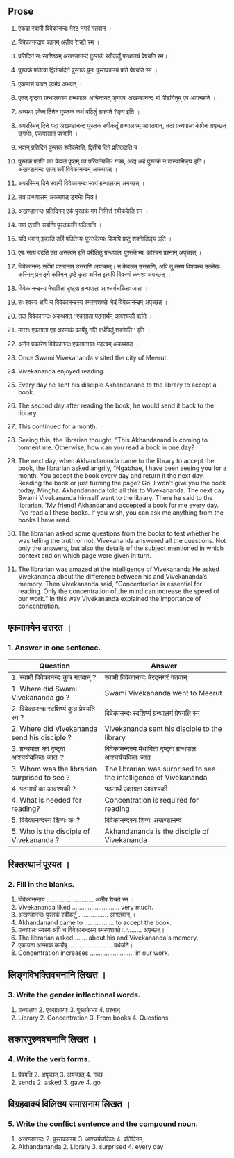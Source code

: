 
## Prose
1. एकदा स्वामी विवेकानन्दः मेरठ् नगरं गतवान् ।
2. विवेकानन्दाय पठनम् अतीव राेचते स्म ।
3. प्रतिदिनं सः स्वशिष्यम् अखण्डानन्दं पुस्तकं स्वीकर्तुं ग्रन्थालयं प्रेषयति स्म।
4. पुस्तकं पठित्वा द्वितीयदिने पुस्तकं पुनः पुस्तकालयं प्रति प्रेषयति स्म ।
5. एकमासं यावत् एवमेव अभवत् ।
6. एतत् दृष्ट्वा ग्रन्थालयस्य ग्रन्थपालः अचिन्तयत् ङ्गएषः अखण्डानन्दः मां पीडयितुम् एव आगच्छति ।
7. अन्यथा एकेन दिनेन पुस्तकं कथं पठितुं शक्यते ?ङ्घ इति ।
8. अपरस्मिन् दिने यदा अखण्डानन्दः पुस्तकं स्वीकर्तुं ग्रन्थालयम् आगतवान्, तदा ग्रन्थपालः काेपेन अपृच्छत् ङ्गभाेः, एकमासात् पश्यामि ।
9. भवान् प्रतिदिनं पुस्तकं स्वीकराेति, द्वितीये दिने प्रतिददाति च ।
10. पुस्तकं पठति उत केवलं पृष्ठम् एव परिवर्तयति? गच्छ, अद्य अहं पुस्तकं न दास्यामिङ्घ इति। अखण्डानन्दः एतत् सर्वं विवेकानन्दम् अकथयत् ।
11. अपरस्मिन् दिने स्वामी विवेकानन्दः स्वयं ग्रन्थालयम् अगच्छत् ।
12. तत्र ग्रन्थपालम् अकथयत् ङ्गभाेः मित्र !
13. अखण्डानन्दः प्रतिदिनम् एकं पुस्तकं मम निमित्तं स्वीकराेति स्म ।
14. मया एतानि सर्वाणि पुस्तकानि पठितानि ।
15. यदि भवान् इच्छति तर्हि पठितेभ्यः पुस्तकेभ्यः किमपि प्रष्टुं शक्नाेतिङ्घ इति ।
16. एषः सत्यं वदति उत असत्यम् इति परीक्षितुं ग्रन्थपालः पुस्तकेभ्यः कांश्चन प्रश्नान् अपृच्छत् ।
17. विवेकानन्दः सर्वेषां प्रश्नानाम् उत्तराणि अयच्छत्। न केवलम् उत्तराणि, अपि तु तस्य विषयस्य उल्लेखः कस्मिन् प्रसङ्गे कस्मिन् पृष्ठे कृतः अस्ति इत्यपि विवरणं क्रमशः अयच्छत् ।
18. विवेकानन्दस्य मेधावितां दृष्ट्वा ग्रन्थपालः आश्चर्यचकितः जातः ।
19. सः स्वस्य अपि च विवेकानन्दस्य स्मरणशक्तेः भेदं विवेकानन्दम् अपृच्छत् ।
20. तदा विवेकानन्दः अकथयत् ‘‘एकाग्रता पठनार्थम् आवश्यकी वर्तते ।
21. मनसः एकाग्रता एव अस्माकं कार्येषु गतिं वर्धयितुं शक्नाेति’’ इति ।
22. अनेन प्रकारेण विवेकानन्दः एकाग्रतायाः महत्त्वम् अकथयत् ।

1. Once Swami Vivekananda visited the city of Meerut.
2. Vivekananda enjoyed reading.
3. Every day he sent his disciple Akhandanand to the library to accept a book.
4. The second day after reading the book, he would send it back to the library.
5. This continued for a month.
6. Seeing this, the librarian thought, “This Akhandanand is coming to torment me. Otherwise, how can you read a book in one day?
1. The next day, when Akhandananda came to the library to accept the book, the librarian asked angrily, “Ngabhae, I have been seeing you for a month. You accept the book every day and return it the next day. Reading the book or just turning the page? Go, I won't give you the book today, Mingha. Akhandananda told all this to Vivekananda. The next day Swami Vivekananda himself went to the library. There he said to the librarian, 'My friend! Akhandanand accepted a book for me every day. I’ve read all these books. If you wish, you can ask me anything from the books I have read.
1. The librarian asked some questions from the books to test whether he was telling the truth or not. Vivekananda answered all the questions. Not only the answers, but also the details of the subject mentioned in which context and on which page were given in turn.
1. The librarian was amazed at the intelligence of Vivekananda He asked Vivekananda about the difference between his and Vivekananda’s memory. Then Vivekananda said, “Concentration is essential for reading. Only the concentration of the mind can increase the speed of our work.” In this way Vivekananda explained the importance of concentration.

## एकवाक्येन उत्तरत ।
### 1. Answer in one sentence.
| Question | Answer | 
|-|-|
|1. स्वामी विवेकानन्दः कुत्र गतवान् ?|स्वामी विवेकानन्दः मेरठ्नगरं गतवान् |
|1. Where did Swami Vivekananda go ?|Swami Vivekananda went to Meerut |
|2. विवेकानन्दः स्वशिष्यं कुत्र प्रेषयति स्म ?|विवेकानन्दः स्वशिष्यं ग्रन्थालयं प्रेषयति स्म |
|2. Where did Vivekananda send his disciple ?|Vivekananda sent his disciple to the library |
|3. ग्रन्थपालः कां दृष्ट्वा आश्चर्यचकितः जातः ?|विवेकानन्दस्य मेधावितां दृष्ट्वा ग्रन्थपालः आश्चर्यचकितः जातः|
|3. Whom was the librarian surprised to see ?|The librarian was surprised to see the intelligence of Vivekananda|
|4. पठनार्थं का आवश्यकी ? | पठनार्थं एकाग्रता आवश्यकी |
|4. What is needed for reading? | Concentration is required for reading |
|5. विवेकानन्दस्य शिष्यः कः ?|विवेकानन्दस्य शिष्यः अखण्डानन्दं|
|5. Who is the disciple of Vivekananda ?|Akhandananda is the disciple of Vivekananda|
## रिक्तस्थानं पूरयत ।
### 2. Fill in the blanks.
1. विवेकानन्दाय ........................... अतीव राेचते स्म ।
1. Vivekananda liked ........................... very much.
2. अखण्डानन्दः पुस्तकं स्वीकर्तुं ................. आगतवान् ।
2. Akhandanand came to ................. to accept the book.
3. ग्रन्थपालः स्वस्य अपि च विवेकानन्दस्य स्मरणशक्ते ः........ अपृच्छत्।
3. The librarian asked........ about his and Vivekananda's memory.
4. एकाग्रता अस्माकं कार्येषु ......................... वर्धयति।
4. Concentration increases ......................... in our work.
## लिङ्गविभक्तिवचनानि लिखत ।
### 3. Write the gender inflectional words.
1. ग्रन्थालयः 2. एकाग्रतायाः 3. पुस्तकेभ्यः 4. प्रश्नान्
1. Library 2. Concentration 3. From books 4. Questions
## लकारपुरुषवचनानि लिखत ।
### 4. Write the verb forms.
1. प्रेषयति 2. अपृच्छत् 3. अयच्छत् 4. गच्छ
1. sends 2. asked 3. gave 4. go
## विग्रहवाक्यं विलिख्य समासनाम लिखत ।
### 5. Write the conflict sentence and the compound noun.
1. अखण्डानन्दः 2. पुस्तकालयः 3. आश्चर्यचकितः 4. प्रतिदिनम्
1. Akhandananda 2. Library 3. surprised 4. every day

